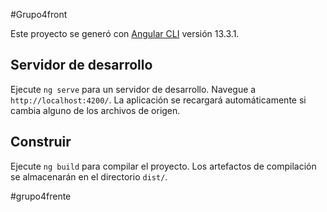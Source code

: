 #Grupo4front

Este proyecto se generó con [Angular CLI](https://github.com/angular/angular-cli) versión 13.3.1.

## Servidor de desarrollo

Ejecute `ng serve` para un servidor de desarrollo. Navegue a `http://localhost:4200/`. La aplicación se recargará automáticamente si cambia alguno de los archivos de origen.

## Construir

Ejecute `ng build` para compilar el proyecto. Los artefactos de compilación se almacenarán en el directorio `dist/`.

#grupo4frente
